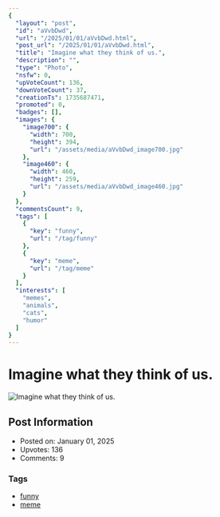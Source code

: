 ```yaml
---
{
  "layout": "post",
  "id": "aVvbDwd",
  "url": "/2025/01/01/aVvbDwd.html",
  "post_url": "/2025/01/01/aVvbDwd.html",
  "title": "Imagine what they think of us.",
  "description": "",
  "type": "Photo",
  "nsfw": 0,
  "upVoteCount": 136,
  "downVoteCount": 37,
  "creationTs": 1735687471,
  "promoted": 0,
  "badges": [],
  "images": {
    "image700": {
      "width": 700,
      "height": 394,
      "url": "/assets/media/aVvbDwd_image700.jpg"
    },
    "image460": {
      "width": 460,
      "height": 259,
      "url": "/assets/media/aVvbDwd_image460.jpg"
    }
  },
  "commentsCount": 9,
  "tags": [
    {
      "key": "funny",
      "url": "/tag/funny"
    },
    {
      "key": "meme",
      "url": "/tag/meme"
    }
  ],
  "interests": [
    "memes",
    "animals",
    "cats",
    "humor"
  ]
}
---
```


# Imagine what they think of us.

![Imagine what they think of us.](/assets/media/aVvbDwd_image700.jpg)

## Post Information

- Posted on: January 01, 2025
- Upvotes: 136
- Comments: 9

### Tags

- [funny](/tag/funny)
- [meme](/tag/meme)
